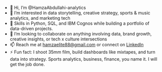 - 👋 Hi, I’m @HamzaAbdullahi-analytics  
- 👀 I’m interested in data storytelling, creative strategy, sports & music analytics, and marketing tech  
- 🌱 Skills in Python, SQL, and IBM Cognos while building a portfolio of data-driven projects.  
- 💞️ I’m looking to collaborate on anything involving data, brand growth, creative insights, or tech x culture intersections  
- 📫 Reach me at hamzaelite88@gmail.com or connect on [LinkedIn](https://www.linkedin.com/in/hamza-a-68a88013a/)    
- ⚡ Fun fact: I shoot 35mm film, build dashboards like mixtapes, and turn data into strategy. Sports analytics, business, finance, you name it. I will get the job done. 

